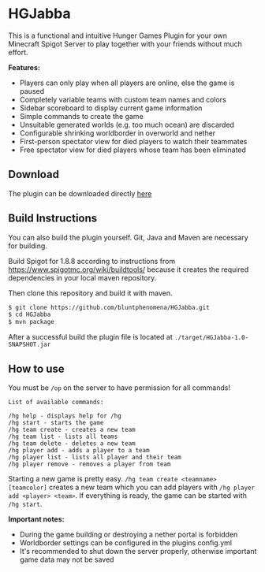 # HGJabba

This is a functional and intuitive Hunger Games Plugin for your own Minecraft Spigot Server to play together with your friends without much effort.

**Features:**
- Players can only play when all players are online, else the game is paused
- Completely variable teams with custom team names and colors
- Sidebar scoreboard to display current game information
- Simple commands to create the game
- Unsuitable generated worlds (e.g. too much ocean) are discarded
- Configurable shrinking worldborder in overworld and nether
- First-person spectator view for died players to watch their teammates
- Free spectator view for died players whose team has been eliminated

## Download

The plugin can be downloaded directly [here](https://github.com/bluntphenomena/HGJabba/releases/download/v1.0/HGJabba-1.0-SNAPSHOT.jar)

## Build Instructions

You can also build the plugin yourself. Git, Java and Maven are necessary for building.

Build Spigot for 1.8.8 according to instructions from https://www.spigotmc.org/wiki/buildtools/ because it creates the required dependencies in your local maven repository.

Then clone this repository and build it with maven.

```bash
$ git clone https://github.com/bluntphenomena/HGJabba.git
$ cd HGJabba
$ mvn package
```

After a successful build the plugin file is located at `./target/HGJabba-1.0-SNAPSHOT.jar`

## How to use

You must be `/op` on the server to have permission for all commands!
```
List of available commands:

/hg help - displays help for /hg
/hg start - starts the game
/hg team create - creates a new team
/hg team list - lists all teams
/hg team delete - deletes a new team
/hg player add - adds a player to a team
/hg player list - lists all player and their team
/hg player remove - removes a player from team
```

Starting a new game is pretty easy. `/hg team create <teamname> [teamcolor]` creates a new team which you can add players with `/hg player add <player> <team>`. If everything is ready, the game can be started with `/hg start`.

**Important notes:**
- During the game building or destroying a nether portal is forbidden
- Worldborder settings can be configured in the plugins config.yml
- It's recommended to shut down the server properly, otherwise important game data may not be saved
